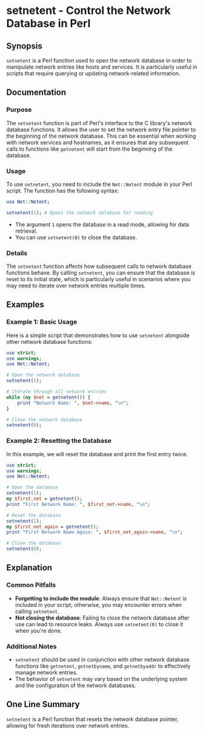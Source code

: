 <!--
Meta Description: # setnetent - Control the Network Database in Perl ## Synopsis `setnetent` is a Perl function used to open the network database in order to manipulate...
Meta Keywords: network, database, setnetent, use, perl
-->

# setnetent - Control the Network Database in Perl

## Synopsis
`setnetent` is a Perl function used to open the network database in order to manipulate network entries like hosts and services. It is particularly useful in scripts that require querying or updating network-related information.

## Documentation
### Purpose
The `setnetent` function is part of Perl's interface to the C library's network database functions. It allows the user to set the network entry file pointer to the beginning of the network database. This can be essential when working with network services and hostnames, as it ensures that any subsequent calls to functions like `getnetent` will start from the beginning of the database.

### Usage
To use `setnetent`, you need to include the `Net::Netent` module in your Perl script. The function has the following syntax:

```perl
use Net::Netent;

setnetent(1); # Opens the network database for reading
```

- The argument `1` opens the database in a read mode, allowing for data retrieval.
- You can use `setnetent(0)` to close the database.

### Details
The `setnetent` function affects how subsequent calls to network database functions behave. By calling `setnetent`, you can ensure that the database is reset to its initial state, which is particularly useful in scenarios where you may need to iterate over network entries multiple times.

## Examples
### Example 1: Basic Usage
Here is a simple script that demonstrates how to use `setnetent` alongside other network database functions:

```perl
use strict;
use warnings;
use Net::Netent;

# Open the network database
setnetent(1);

# Iterate through all network entries
while (my $net = getnetent()) {
    print "Network Name: ", $net->name, "\n";
}

# Close the network database
setnetent(0);
```

### Example 2: Resetting the Database
In this example, we will reset the database and print the first entry twice.

```perl
use strict;
use warnings;
use Net::Netent;

# Open the database
setnetent(1);
my $first_net = getnetent();
print "First Network Name: ", $first_net->name, "\n";

# Reset the database
setnetent(1);
my $first_net_again = getnetent();
print "First Network Name Again: ", $first_net_again->name, "\n";

# Close the database
setnetent(0);
```

## Explanation
### Common Pitfalls
- **Forgetting to include the module**: Always ensure that `Net::Netent` is included in your script; otherwise, you may encounter errors when calling `setnetent`.
- **Not closing the database**: Failing to close the network database after use can lead to resource leaks. Always use `setnetent(0)` to close it when you're done.

### Additional Notes
- `setnetent` should be used in conjunction with other network database functions like `getnetent`, `getnetbyname`, and `getnetbyaddr` to effectively manage network entries.
- The behavior of `setnetent` may vary based on the underlying system and the configuration of the network databases.

## One Line Summary
`setnetent` is a Perl function that resets the network database pointer, allowing for fresh iterations over network entries.